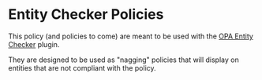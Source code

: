 # Entity Checker Policies

This policy (and policies to come) are meant to be used with the [OPA Entity Checker](https://github.com/Parsifal-M/brewed-backstage/tree/main/plugins/opa-entity-checker) plugin.

They are designed to be used as "nagging" policies that will display on entities that are not compliant with the policy.
